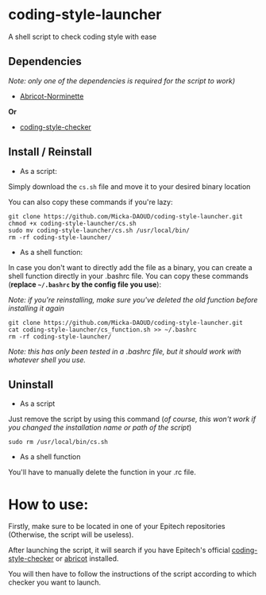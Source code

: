# coding-style-launcher
A shell script to check coding style with ease

## Dependencies
*Note: only one of the dependencies is required for the script to work)*
* [Abricot-Norminette](https://github.com/Just1truc/Abricot-Norminette)

**Or**
* [coding-style-checker](https://github.com/Epitech/coding-style-checker)

## Install / Reinstall
* As a script:

Simply download the `cs.sh` file and move it to your desired binary location

You can also copy these commands if you're lazy:

```
git clone https://github.com/Micka-DAOUD/coding-style-launcher.git
chmod +x coding-style-launcher/cs.sh 
sudo mv coding-style-launcher/cs.sh /usr/local/bin/
rm -rf coding-style-launcher/
```

* As a shell function:

In case you don't want to directly add the file as a binary, you can create a shell function directly in your .bashrc file.
You can copy these commands (**replace `~/.bashrc` by the config file you use**):

*Note: if you're reinstalling, make sure you've deleted the old function before installing it again*
```
git clone https://github.com/Micka-DAOUD/coding-style-launcher.git
cat coding-style-launcher/cs_function.sh >> ~/.bashrc
rm -rf coding-style-launcher/
```

*Note: this has only been tested in a .bashrc file, but it should work with whatever shell you use.*

## Uninstall
* As a script

Just remove the script by using this command (*of course, this won't work if you changed the installation name or path of the script*)

```sudo rm /usr/local/bin/cs.sh```

* As a shell function

You'll have to manually delete the function in your .rc file.

# How to use:

Firstly, make sure to be located in one of your Epitech repositories (Otherwise, the script will be useless).

After launching the script, it will search if you have Epitech's official [coding-style-checker](https://github.com/Epitech/coding-style-checker) or [abricot](https://github.com/Just1truc/Abricot-Norminette) installed.

You will then have to follow the instructions of the script according to which checker you want to launch.

